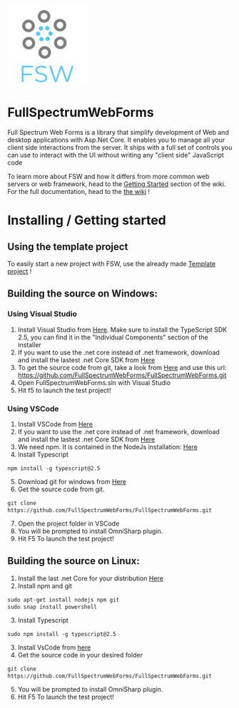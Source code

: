 <img src="LogoFSW.png" width="180" height="180">

# FullSpectrumWebForms
Full Spectrum Web Forms is a library that simplify development of Web and desktop applications with Asp.Net Core. It enables you to manage all your client side interactions from the server. It ships with a full set of controls you can use to interact with the UI without writing any "client side" JavaScript code

To learn more about FSW and how it differs from more common web servers or web framework, head to the [Getting Started](https://github.com/FullSpectrumWebForms/FullSpectrumWebForms/wiki/Getting-Started) section of the wiki.  
For the full documentation, head to the [the wiki](https://github.com/FullSpectrumWebForms/FullSpectrumWebForms/wiki) !

# Installing / Getting started

## Using the template project

To easily start a new project with FSW, use the already made [Template project](https://github.com/FullSpectrumWebForms/FullSpectrumWebForms/wiki/Starting-a-project-from-template) !


## Building the source on Windows:
### Using Visual Studio

1. Install Visual Studio from [Here](https://visualstudio.microsoft.com/downloads/). Make sure to install the TypeScript SDK 2.5, you can find it in the "Individual Components" section of the installer
2. If you want to use the .net core instead of .net framework, download and install the lastest .net Core SDK from [Here](https://www.microsoft.com/net/download)
3. To get the source code from git, take a look from [Here](https://docs.microsoft.com/en-us/vsts/repos/git/clone?view=vsts&tabs=visual-studio#clone-from-another-git-provider) and use this url: https://github.com/FullSpectrumWebForms/FullSpectrumWebForms.git
4. Open FullSpectrumWebForms.sln with Visual Studio
5. Hit f5 to launch the test project!

### Using VSCode

1. Install VSCode from [Here](https://code.visualstudio.com/download)
2. If you want to use the .net core instead of .net framework, download and install the lastest .net Core SDK from [Here](https://www.microsoft.com/net/download)
3. We need npm. It is contained in the NodeJs installation: [Here](https://nodejs.org/en/download/current/)
4. Install Typescript
```shell
npm install -g typescript@2.5
```
5. Download git for windows from [Here](https://gitforwindows.org/)
6. Get the source code from git.
```shell
git clone https://github.com/FullSpectrumWebForms/FullSpectrumWebForms.git
```
7. Open the project folder in VSCode
8. You will be prompted to install OmniSharp plugin.
9. Hit F5 To launch the test project!

## Building the source on Linux:

1. Install the last .net Core for your distribution [Here](https://www.microsoft.com/net/download/linux-package-manager/rhel/sdk-current)
2. Install npm and git
```shell
sudo apt-get install nodejs npm git
sudo snap install powershell
```
3. Install Typescript
```shell
sudo npm install -g typescript@2.5
```
3. Install VsCode from [here](https://code.visualstudio.com/)
4. Get the source code in your desired folder
```shell
git clone https://github.com/FullSpectrumWebForms/FullSpectrumWebForms.git
```
5. You will be prompted to install OmniSharp plugin.
6. Hit F5 To launch the test project!
